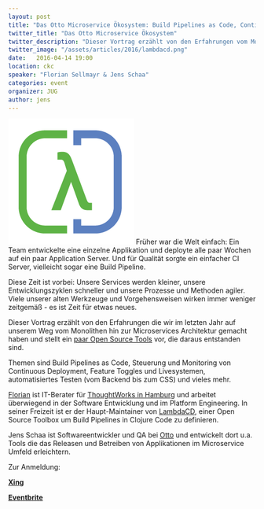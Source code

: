 ```yaml
---
layout: post
title: "Das Otto Microservice Ökosystem: Build Pipelines as Code, Continuous Deployment und alle Tools drumherum"
twitter_title: "Das Otto Microservice Ökosystem"
twitter_description: "Dieser Vortrag erzählt von den Erfahrungen vom Monolithen zu Microservices"
twitter_image: "/assets/articles/2016/lambdacd.png"
date:   2016-04-14 19:00
location: ckc
speaker: "Florian Sellmayr & Jens Schaa"
categories: event
organizer: JUG
author: jens
---
```

<img src="/assets/articles/2016/lambdacd.png" class="speaker" />
Früher war die Welt einfach: Ein Team entwickelte eine einzelne Applikation und deployte alle paar
Wochen auf ein paar Application Server. Und für Qualität sorgte ein einfacher CI Server, vielleicht sogar eine Build Pipeline.

Diese Zeit ist vorbei: Unsere Services werden kleiner, unsere Entwicklungszyklen schneller und
unsere Prozesse und Methoden agiler.
Viele unserer alten Werkzeuge und Vorgehensweisen wirken immer weniger zeitgemäß - es ist Zeit für
etwas neues.

Dieser Vortrag erzählt von den Erfahrungen die wir im letzten Jahr auf unserem Weg vom Monolithen
hin zur Microservices Architektur gemacht haben und stellt ein
[paar Open Source Tools](https://github.com/otto-de) vor, die daraus entstanden sind.

Themen sind Build Pipelines as Code, Steuerung und Monitoring von Continuous Deployment, Feature
Toggles und Livesystemen, automatisiertes Testen (vom Backend bis zum CSS) und vieles mehr.


[Florian](https://github.com/flosell) ist IT-Berater für [ThoughtWorks in Hamburg](https://www.thoughtworks.com/)
 und arbeitet überwiegend in der Software
Entwicklung und im Platform Engineering. In seiner Freizeit ist er der Haupt-Maintainer von
[LambdaCD](http://www.lambda.cd), einer Open Source Toolbox um Build Pipelines in Clojure Code zu definieren.

Jens Schaa ist Softwareentwickler und QA bei [Otto](https://www.otto.de) und entwickelt dort u.a. Tools die das Releasen
und Betreiben von Applikationen im Microservice Umfeld erleichtern.

Zur Anmeldung:

**[Xing](https://www.xing.com/events/otto-microservice-okosystem-1659190)**

**[Eventbrite](https://www.eventbrite.de/e/das-otto-microservice-okosystem-build-pipelines-as-code-cd-und-mehr-tickets-22215158136)**
